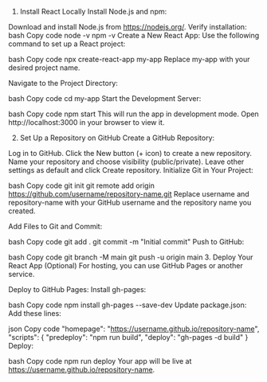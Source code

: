 1. Install React Locally
Install Node.js and npm: 

Download and install Node.js from https://nodejs.org/.
Verify installation:
bash
Copy code
node -v
npm -v
Create a New React App: Use the following command to set up a React project:

bash
Copy code
npx create-react-app my-app
Replace my-app with your desired project name.

Navigate to the Project Directory:

bash
Copy code
cd my-app
Start the Development Server:

bash
Copy code
npm start
This will run the app in development mode. Open http://localhost:3000 in your browser to view it.

2. Set Up a Repository on GitHub
Create a GitHub Repository:

Log in to GitHub.
Click the New button (+ icon) to create a new repository.
Name your repository and choose visibility (public/private).
Leave other settings as default and click Create repository.
Initialize Git in Your Project:

bash
Copy code
git init
git remote add origin https://github.com/username/repository-name.git
Replace username and repository-name with your GitHub username and the repository name you created.

Add Files to Git and Commit:

bash
Copy code
git add .
git commit -m "Initial commit"
Push to GitHub:

bash
Copy code
git branch -M main
git push -u origin main
3. Deploy Your React App (Optional)
For hosting, you can use GitHub Pages or another service.

Deploy to GitHub Pages:
Install gh-pages:

bash
Copy code
npm install gh-pages --save-dev
Update package.json: Add these lines:

json
Copy code
"homepage": "https://username.github.io/repository-name",
"scripts": {
  "predeploy": "npm run build",
  "deploy": "gh-pages -d build"
}
Deploy:

bash
Copy code
npm run deploy
Your app will be live at https://username.github.io/repository-name.
